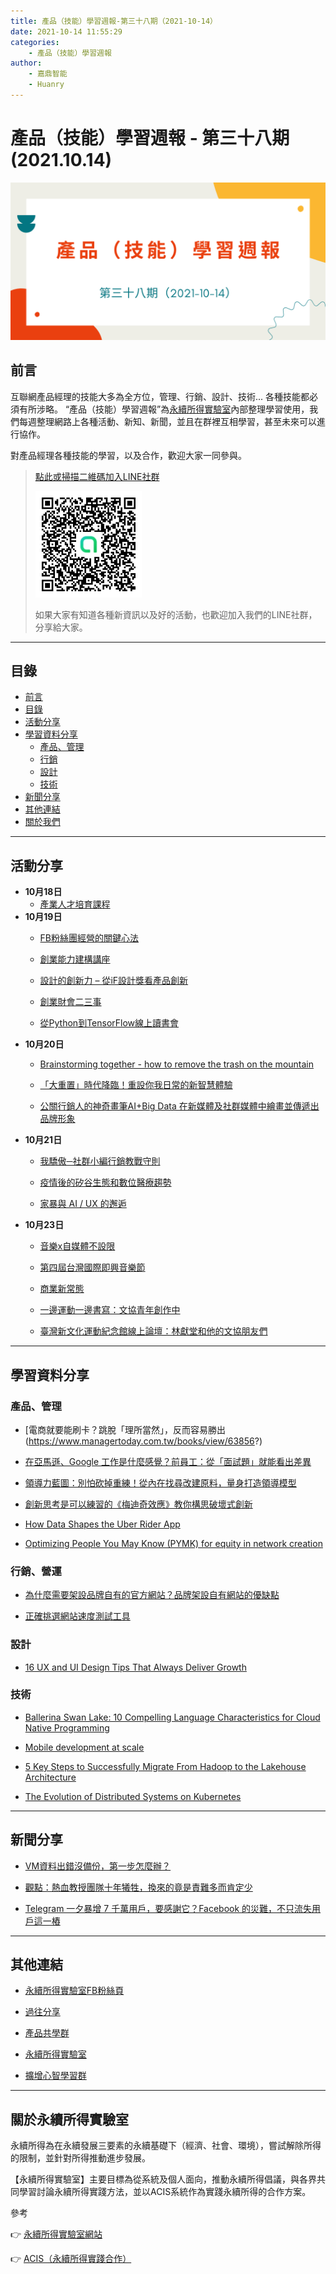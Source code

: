 ```yaml
---
title: 產品（技能）學習週報-第三十八期（2021-10-14）
date: 2021-10-14 11:55:29
categories:
	- 產品（技能）學習週報
author:
	- 嘉鼎智能
	- Huanry
---
```

# 產品（技能）學習週報 - 第三十八期 (2021.10.14)

![產品技能學習週報-第三十八期](/img/pm/38.png)

## 前言

互聯網產品經理的技能大多為全方位，管理、行銷、設計、技術... 各種技能都必須有所涉略。 “產品（技能）學習週報”為[永續所得實驗室](#關於永續所得實驗室)內部整理學習使用，我們每週整理網路上各種活動、新知、新聞，並且在群裡互相學習，甚至未來可以進行協作。

對產品經理各種技能的學習，以及合作，歡迎大家一同參與。

>[點此或掃描二維碼加入LINE社群](https://line.me/ti/g2/Dj4AkbdDsY6o4D_CdDUB6Q)
>
>[![產品共學群](/img/產品共學群.jpg)](https://line.me/ti/g2/Dj4AkbdDsY6o4D_CdDUB6Q)
>
>如果大家有知道各種新資訊以及好的活動，也歡迎加入我們的LINE社群，分享給大家。

---
## 目錄
- [前言](#前言)
- [目錄](#目錄)
- [活動分享](#活動分享)
- [學習資料分享](#學習資料分享)
	- [產品、管理](#產品、管理)
	- [行銷](#行銷、營運)
	- [設計](#設計)
	- [技術](#技術)
- [新聞分享](#新聞分享)
- [其他連結](#其他連結)
- [關於我們](#關於我們)

---
## 活動分享

- **10月18日**
	- [產業人才培育課程](https://www.accupass.com/event/2109280244152033860032)
- **10月19日**
	- [FB粉絲團經營的關鍵心法](https://www.accupass.com/event/2109231314199589770550)

	- [創業能力建構講座](https://www.accupass.com/event/2110131253113048326850)

	- [設計的創新力 – 從iF設計獎看產品創新](https://www.accupass.com/event/2110020518437819157400)

	- [創業財會二三事](https://www.accupass.com/event/2108110245356408227020)

	- [從Python到TensorFlow線上讀書會](https://www.meetup.com/TensorFlow-User-Group-Taipei/events/280045008)
- **10月20日**
	- [Brainstorming together - how to remove the trash on the mountain](https://www.accupass.com/event/2110101026191052224228)

	- [「大重置」時代降臨！重設你我日常的新智慧體驗](https://www.accupass.com/event/2110021657481397196600)

	- [公關行銷人的神奇畫筆AI+Big Data 在新媒體及社群媒體中繪畫並傳遞出品牌形象](https://www.accupass.com/event/2109220345518757533360)
- **10月21日**
	- [我驕傲─社群小編行銷教戰守則](https://www.accupass.com/event/2110130200514546795570)

	- [疫情後的矽谷生態和數位醫療趨勢](https://www.accupass.com/event/2109290243195636726500)

	- [家暴與 AI / UX 的邂逅](https://www.accupass.com/event/2109240529341380121976)
- **10月23日**
	- [音樂x自媒體不設限](https://www.accupass.com/event/2109130305067013208340)

	- [第四屆台灣國際即興音樂節](https://www.accupass.com/event/2110050524385448666190)

	- [商業新常態](https://www.accupass.com/event/2110031450351947752025)

	- [一邊運動一邊書寫：文協青年創作中](https://www.accupass.com/event/2109171027568710194850)

	- [臺灣新文化運動紀念館線上論壇：林獻堂和他的文協朋友們](https://www.accupass.com/event/2109171047101592467707)


___

## 學習資料分享
### 產品、管理

- [電商就要能刷卡？跳脫「理所當然」，反而容易勝出(https://www.managertoday.com.tw/books/view/63856?)

- [在亞馬遜、Google 工作是什麼感覺？前員工：從「面試題」就能看出差異](https://www.managertoday.com.tw/articles/view/63895)

- [領導力藍圖：別怕砍掉重練！從內在找尋改建原料，量身打造領導模型](https://www.pmtone.com/leadership-blueprint)

- [創新思考是可以練習的《梅迪奇效應》教你構思破壞式創新](https://medium.com/@amy19911101/%E5%89%B5%E6%96%B0%E6%80%9D%E8%80%83%E6%98%AF%E5%8F%AF%E4%BB%A5%E7%B7%B4%E7%BF%92%E7%9A%84-%E6%A2%85%E8%BF%AA%E5%A5%87%E6%95%88%E6%87%89-%E6%95%99%E4%BD%A0%E6%A7%8B%E6%80%9D%E8%B7%A8%E5%9F%9F%E5%89%B5%E6%96%B0-ab370fd98f10)

- [How Data Shapes the Uber Rider App](https://eng.uber.com/how-data-shapes-the-uber-rider-app/)

- [Optimizing People You May Know (PYMK) for equity in network creation](https://engineering.linkedin.com/blog/2021/optimizing-pymk-for-equity-in-network-creation)

### 行銷、營運

- [為什麼需要架設品牌自有的官方網站？品牌架設自有網站的優缺點](https://www.marketersgo.com/marketing-strategies-tactics/202109/owned-website/)

- [正確挑選網站速度測試工具](https://www.marketersgo.com/marketing-tools/202109/speed-test/)


### 設計

- [16 UX and UI Design Tips That Always Deliver Growth](https://medium.com/design-for-growth/16-ux-and-ui-design-tips-that-always-deliver-growth-6bacd9fd25fe)

### 技術

- [Ballerina Swan Lake: 10 Compelling Language Characteristics for Cloud Native Programming](https://www.infoq.com/articles/ballerina-cloud-native-programming/)

- [Mobile development at scale](https://increment.com/mobile/mobile-development-at-scale/)

- [5 Key Steps to Successfully Migrate From Hadoop to the Lakehouse Architecture](https://databricks.com/blog/2021/08/06/5-key-steps-to-successfully-migrate-from-hadoop-to-the-lakehouse-architecture.html)

- [The Evolution of Distributed Systems on Kubernetes](https://www.infoq.com/articles/distributed-systems-kubernetes/)

---
## 新聞分享

- [VM資料出錯沒備份，第一步怎麼辦？](https://ithome.com.tw/news/147158)

- [觀點：熱血教授團隊十年犧牲，換來的竟是責難多而肯定少](https://ithome.com.tw/news/147157)

- [Telegram 一夕暴增 7 千萬用戶，要感謝它？Facebook 的災難，不只流失用戶這一樁](https://www.managertoday.com.tw/articles/view/63958)



---
## 其他連結

- [永續所得實驗室FB粉絲頁](https://www.facebook.com/%E6%B0%B8%E7%BA%8C%E6%89%80%E5%BE%97%E5%AF%A6%E9%A9%97%E5%AE%A4-102916798609139)

- [過往分享](/categories/產品（技能）學習週報)

- [產品共學群](https://line.me/ti/g2/Dj4AkbdDsY6o4D_CdDUB6Q?utm_source=invitation&utm_medium=link_copy&utm_campaign=default)

- [永續所得實驗室](https://line.me/ti/g2/asPFU-0w4o9MIRSBdb4gtg?utm_source=invitation&utm_medium=link_copy&utm_campaign=default)

- [擴增心智學習群](https://line.me/ti/g2/asPFU-0w4o9MIRSBdb4gtg?utm_source=invitation&utm_medium=link_copy&utm_campaign=default)

---

## 關於永續所得實驗室

永續所得為在永續發展三要素的永續基礎下（經濟、社會、環境），嘗試解除所得的限制，並針對所得推動進步發展。

【永續所得實驗室】主要目標為從系統及個人面向，推動永續所得倡議，與各界共同學習討論永續所得實踐方法，並以ACIS系統作為實踐永續所得的合作方案。

參考

👉 [永續所得實驗室網站](https://sustainable-income-lab.github.io/)

👉 [ACIS（永續所得實踐合作）](https://acis.magnific.biz/)